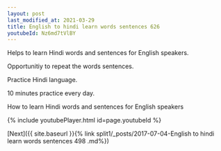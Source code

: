 ```yaml
---
layout: post
last_modified_at: 2021-03-29
title: English to hindi learn words sentences 626 
youtubeId: Nz6md7tVlBY
---
```

 
 
Helps to learn Hindi words and sentences for English speakers.

Opportunitiy to repeat the words sentences. 

Practice Hindi language. 
 
10 minutes practice every day. 
 
How to learn Hindi words and sentences for English speakers 
 
{% include youtubePlayer.html id=page.youtubeId %}
 
 
[Next]({{ site.baseurl }}{% link  split1/_posts/2017-07-04-English to hindi learn words sentences 498 .md%})
 
